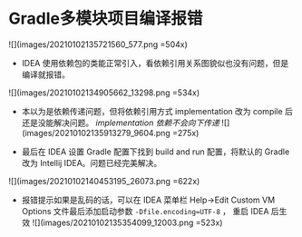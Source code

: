 # Gradle多模块项目编译报错
![](images/20210102135721560_577.png =504x)

* IDEA 使用依赖包的类能正常引入，看依赖引用关系图貌似也没有问题，但是编译就报错。

![](images/20210102134905662_13298.png =534x)


* 本以为是依赖传递问题，但将依赖引用方式 implementation 改为 compile 后还是没能解决问题。
*implementation 依赖不会向下传递*
![](images/20210102135913279_9604.png =275x)

* 最后在 IDEA 设置 Gradle 配置下找到 build and run 配置，将默认的 Gradle 改为 Intellij IDEA。问题已经完美解决。

![](images/20210102140453195_26073.png =622x)


* 报错提示如果是乱码的话，可以在 IDEA 菜单栏 Help->Edit Custom VM Options 文件最后添加启动参数 `-Dfile.encoding=UTF-8` ，
重启 IDEA 后生效
![](images/20210102135354099_12003.png =523x)

